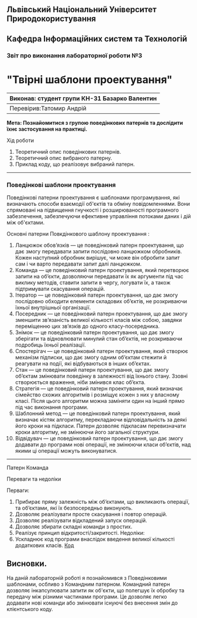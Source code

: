## Львівський Національний Університет Природокористування
## Кафедра Інформаційних систем та Технологій



### Звіт про виконання лабораторної роботи №3
# "Твірні шаблони проектування"



| Виконав: студент групи КН-31 Базарко Валентин |
|----------------------------------------------|
| Перевірив:Татомир Андрій            |




**Мета:
Познайомитися з групою поведінкових патернів та дослідити їхнє застосування на практиці.**


Хід роботи

1. Теоретичний опис поведінкових патернів.
2. Теоретичний опис вибраного патерну.
3. Приклад коду, що реалізовує вибраний патерн.
_____________________________
###  Поведінкові шаблони  проектування

Поведінкові патерни проектування є шаблонами програмування, які визначають способи взаємодії об'єктів та обміну повідомленнями. Вони спрямовані на підвищення гнучкості і розширюваності програмного забезпечення, забезпечуючи ефективне управління потоками даних і дій між об'єктами.

Основні патерни Повкдінкового шаблону проектування :

1. Ланцюжок обов’язків — це поведінковий патерн проектування, що дає змогу передавати запити послідовно ланцюжком обробників. Кожен наступний обробник вирішує, чи може він обробити запит сам і чи варто передавати запит далі ланцюжком.
2. Команда — це поведінковий патерн проектування, який перетворює запити на об’єкти, дозволяючи передавати їх як аргументи під час виклику методів, ставити запити в чергу, логувати їх, а також підтримувати скасування операцій.
3. Ітератор — це поведінковий патерн проектування, що дає змогу послідовно обходити елементи складових об’єктів, не розкриваючи їхньої внутрішньої організації.
4. Посередник — це поведінковий патерн проектування, що дає змогу зменшити зв’язаність великої кількості класів між собою, завдяки переміщенню цих зв’язків до одного класу-посередника.
5. Знімок — це поведінковий патерн проектування, що дає змогу зберігати та відновлювати минулий стан об’єктів, не розкриваючи подробиць їхньої реалізації.
6. Спостерігач — це поведінковий патерн проектування, який створює механізм підписки, що дає змогу одним об’єктам стежити й реагувати на події, які відбуваються в інших об’єктах.
7. Стан — це поведінковий патерн проектування, що дає змогу об’єктам змінювати поведінку в залежності від їхнього стану. Ззовні створюється враження, ніби змінився клас об’єкта.
8. Стратегія — це поведінковий патерн проектування, який визначає сімейство схожих алгоритмів і розміщує кожен з них у власному класі. Після цього алгоритми можна заміняти один на інший прямо під час виконання програми.
9. Шаблонний метод — це поведінковий патерн проектування, який визначає кістяк алгоритму, перекладаючи відповідальність за деякі його кроки на підкласи. Патерн дозволяє підкласам перевизначати кроки алгоритму, не змінюючи його загальної структури.
10. Відвідувач — це поведінковий патерн проектування, що дає змогу додавати до програми нові операції, не змінюючи класи об’єктів, над якими ці операції можуть виконуватися.
_______________________________

 Патерн Команда

Переваги та недоліки

Перваги:
1. Прибирає пряму залежність між об’єктами, що викликають операції, та об’єктами, які їх безпосередньо виконують.
2. Дозволяє реалізувати просте скасування і повтор операцій.
3. Дозволяє реалізувати відкладений запуск операцій.
4. Дозволяє збирати складні команди з простих.
5. Реалізує принцип відкритості/закритості.
Недоліки:
1.  Ускладнює код програми внаслідок введення великої кількості додаткових класів.
[Код](lab3)
## Висновки. 

На даній лабораторній роботі я познайомився з Поведінковими шаблонами, осбливо з Командним патерном. Командний патерн дозволяє інкапсулювати запити як об'єкти, що полегшує їх обробку та передачу між різними частинами програми. Це дозволяє легко додавати нові команди або змінювати існуючі без внесення змін до клієнтського коду.
